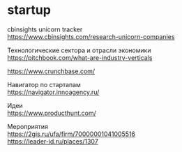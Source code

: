 # startup

cbinsights unicorn tracker  
https://www.cbinsights.com/research-unicorn-companies  

Технологические сектора и отрасли экономики  
https://pitchbook.com/what-are-industry-verticals  

https://www.crunchbase.com/  

Навигатор по стартапам  
https://navigator.innoagency.ru/

Идеи  
https://www.producthunt.com/  

Мероприятия  
https://2gis.ru/ufa/firm/70000001041005516  
https://leader-id.ru/places/1307  
